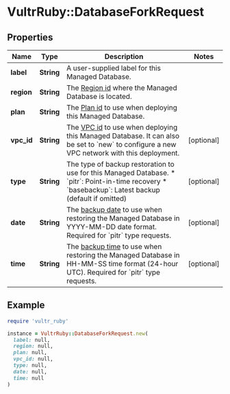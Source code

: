 # VultrRuby::DatabaseForkRequest

## Properties

| Name | Type | Description | Notes |
| ---- | ---- | ----------- | ----- |
| **label** | **String** | A user-supplied label for this Managed Database. |  |
| **region** | **String** | The [Region id](#operation/list-regions) where the Managed Database is located. |  |
| **plan** | **String** | The [Plan id](#operation/list-database-plans) to use when deploying this Managed Database. |  |
| **vpc_id** | **String** | The [VPC id](#operation/list-vpcs) to use when deploying this Managed Database. It can also be set to &#x60;new&#x60; to configure a new VPC network with this deployment. | [optional] |
| **type** | **String** | The type of backup restoration to use for this Managed Database. * &#x60;pitr&#x60;: Point-in-time recovery * &#x60;basebackup&#x60;: Latest backup (default if omitted) | [optional] |
| **date** | **String** | The [backup date](#operation/get-backup-information) to use when restoring the Managed Database in YYYY-MM-DD date format. Required for &#x60;pitr&#x60; type requests. | [optional] |
| **time** | **String** | The [backup time](#operation/get-backup-information) to use when restoring the Managed Database in HH-MM-SS time format (24-hour UTC). Required for &#x60;pitr&#x60; type requests. | [optional] |

## Example

```ruby
require 'vultr_ruby'

instance = VultrRuby::DatabaseForkRequest.new(
  label: null,
  region: null,
  plan: null,
  vpc_id: null,
  type: null,
  date: null,
  time: null
)
```

